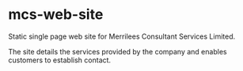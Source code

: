 mcs-web-site
============

Static single page web site for Merrilees Consultant Services Limited.  

The site details the services provided by the company and enables customers to establish contact.
